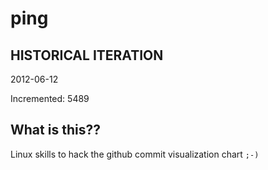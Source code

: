# ping

## HISTORICAL ITERATION
2012-06-12

Incremented: 5489

## What is this?? 
Linux skills to hack the github commit visualization chart `;-)`
